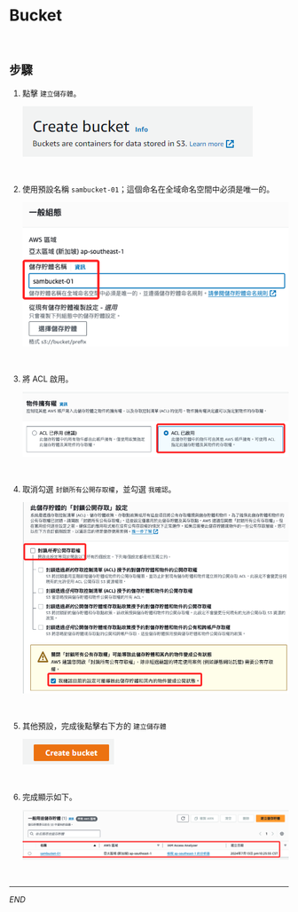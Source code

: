 # Bucket

<br>

## 步驟

1. 點擊 `建立儲存體`。

    ![](images/img_01.png)

<br>

2. 使用預設名稱 `sambucket-01`；這個命名在全域命名空間中必須是唯一的。

    ![](images/img_02.png)

<br>

3. 將 ACL 啟用。

    ![](images/img_03.png)

<br>

4. 取消勾選 `封鎖所有公開存取權`，並勾選 `我確認`。

    ![](images/img_04.png)

<br>

5. 其他預設，完成後點擊右下方的 `建立儲存體`

    ![](images/img_05.png)

<br>

6. 完成顯示如下。

    ![](images/img_06.png)

<br>

___

_END_